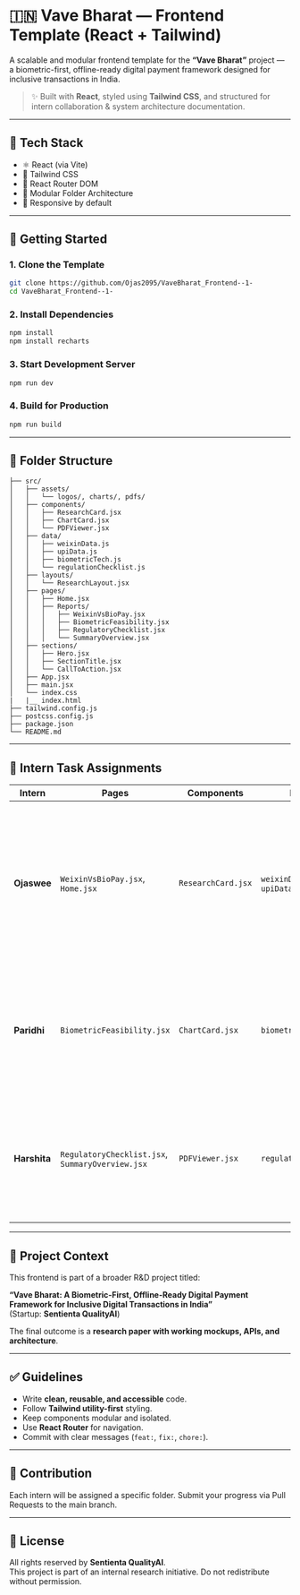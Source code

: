 # 🇮🇳 Vave Bharat — Frontend Template (React + Tailwind)

A scalable and modular frontend template for the **“Vave Bharat”** project — a biometric-first, offline-ready digital payment framework designed for inclusive transactions in India.

> ✨ Built with **React**, styled using **Tailwind CSS**, and structured for intern collaboration & system architecture documentation.

---

## 🧰 Tech Stack

- ⚛️ React (via Vite)
- 💨 Tailwind CSS
- 🔁 React Router DOM
- 📁 Modular Folder Architecture
- 📱 Responsive by default

---

## 🚀 Getting Started

### 1. Clone the Template

```bash
git clone https://github.com/Ojas2095/VaveBharat_Frontend--1-
cd VaveBharat_Frontend--1-
```

### 2. Install Dependencies

```bash
npm install
npm install recharts
```

### 3. Start Development Server

```bash
npm run dev
```

### 4. Build for Production

```bash
npm run build
```

---

## 📁 Folder Structure

```
├── src/
│   ├── assets/
│   │   └── logos/, charts/, pdfs/
│   ├── components/
│   │   ├── ResearchCard.jsx
│   │   ├── ChartCard.jsx
│   │   └── PDFViewer.jsx
│   ├── data/
│   │   ├── weixinData.js
│   │   ├── upiData.js
│   │   ├── biometricTech.js
│   │   └── regulationChecklist.js
│   ├── layouts/
│   │   └── ResearchLayout.jsx
│   ├── pages/
│   │   ├── Home.jsx
│   │   ├── Reports/
│   │   │   ├── WeixinVsBioPay.jsx
│   │   │   ├── BiometricFeasibility.jsx
│   │   │   ├── RegulatoryChecklist.jsx
│   │   │   └── SummaryOverview.jsx
│   ├── sections/
│   │   ├── Hero.jsx
│   │   ├── SectionTitle.jsx
│   │   └── CallToAction.jsx
│   ├── App.jsx
│   ├── main.jsx
│   └── index.css
|   |__ index.html
├── tailwind.config.js
├── postcss.config.js
├── package.json
└── README.md
```

---

## 👥 Intern Task Assignments

| Intern      | Pages                                                  | Components         | Data Files                            | Description |
|-------------|--------------------------------------------------------|--------------------|----------------------------------------|-------------|
| **Ojaswee** | `WeixinVsBioPay.jsx`, `Home.jsx`                       | `ResearchCard.jsx` | `weixinData.js`, `upiData.js`         | 🔍 Analyze and visually present a comparative report between Weixin Pay and BioPay Bharat, focusing on architecture, biometrics, and offline readiness. |
| **Paridhi** | `BiometricFeasibility.jsx`                             | `ChartCard.jsx`    | `biometricTech.js`                    | 📊 Research biometric technology (PalmID, VeinID, IR sensors) and visualize feasibility in low-resource Indian environments. |
| **Harshita**| `RegulatoryChecklist.jsx`, `SummaryOverview.jsx`       | `PDFViewer.jsx`    | `regulationChecklist.js`             | 📑 Break down RBI, Aadhaar, and UPI compliance rules; summarize findings in a PDF-style layout for report submission. |

---

## 🧠 Project Context

This frontend is part of a broader R&D project titled:

**“Vave Bharat: A Biometric-First, Offline-Ready Digital Payment Framework for Inclusive Digital Transactions in India”**  
(Startup: **Sentienta QualityAI**)

The final outcome is a **research paper with working mockups, APIs, and architecture**.

---

## ✅ Guidelines

- Write **clean, reusable, and accessible** code.
- Follow **Tailwind utility-first** styling.
- Keep components modular and isolated.
- Use **React Router** for navigation.
- Commit with clear messages (`feat:`, `fix:`, `chore:`).

---

## 🙌 Contribution

Each intern will be assigned a specific folder. Submit your progress via Pull Requests to the main branch.

---

## 📄 License

All rights reserved by **Sentienta QualityAI**.  
This project is part of an internal research initiative. Do not redistribute without permission.
